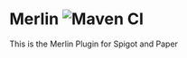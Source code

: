# Merlin ![Maven CI](https://github.com/pigworlddev/Merlin/workflows/Java%20CI%20with%20Maven/badge.svg)
This is the Merlin Plugin for Spigot and Paper
